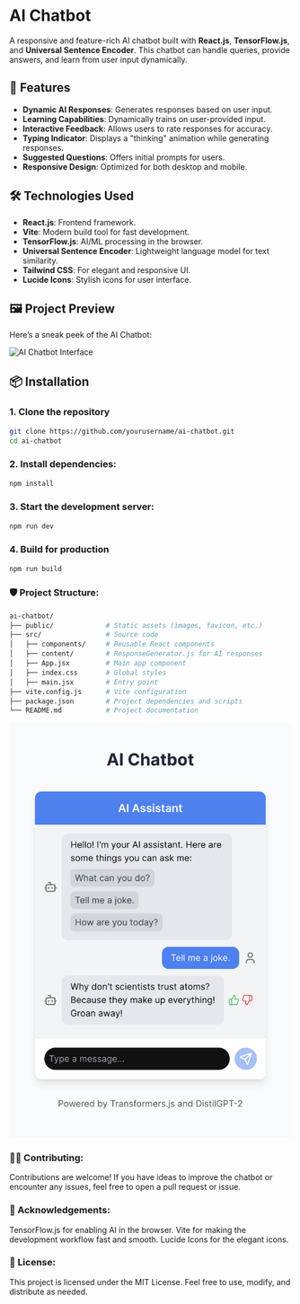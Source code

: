 # AI Chatbot

A responsive and feature-rich AI chatbot built with **React.js**, **TensorFlow.js**, and **Universal Sentence Encoder**. This chatbot can handle queries, provide answers, and learn from user input dynamically.

## 🚀 Features

- **Dynamic AI Responses**: Generates responses based on user input.
- **Learning Capabilities**: Dynamically trains on user-provided input.
- **Interactive Feedback**: Allows users to rate responses for accuracy.
- **Typing Indicator**: Displays a "thinking" animation while generating responses.
- **Suggested Questions**: Offers initial prompts for users.
- **Responsive Design**: Optimized for both desktop and mobile.

## 🛠️ Technologies Used

- **React.js**: Frontend framework.
- **Vite**: Modern build tool for fast development.
- **TensorFlow.js**: AI/ML processing in the browser.
- **Universal Sentence Encoder**: Lightweight language model for text similarity.
- **Tailwind CSS**: For elegant and responsive UI.
- **Lucide Icons**: Stylish icons for user interface.

## 🖼️ Project Preview

Here’s a sneak peek of the AI Chatbot:

![AI Chatbot Interface](./public/interface-preview.png)

## 📦 Installation

### 1. Clone the repository

```bash
git clone https://github.com/yourusername/ai-chatbot.git
cd ai-chatbot
```

### 2. Install dependencies:

```bash
npm install
```

### 3. Start the development server:

```bash
npm run dev
```

### 4. Build for production

```bash
npm run build
```

### 🛡️ Project Structure:

```bash
ai-chatbot/
├── public/             # Static assets (images, favicon, etc.)
├── src/                # Source code
│   ├── components/     # Reusable React components
│   ├── content/        # ResponseGenerator.js for AI responses
│   ├── App.jsx         # Main app component
│   ├── index.css       # Global styles
│   ├── main.jsx        # Entry point
├── vite.config.js      # Vite configuration
├── package.json        # Project dependencies and scripts
└── README.md           # Project documentation
```

![AI Chatbot Preview](./public/SS/chat.png)

### 👩‍💻 Contributing:

Contributions are welcome! If you have ideas to improve the chatbot or encounter any issues, feel free to open a pull request or issue.

### 🌟 Acknowledgements:

TensorFlow.js for enabling AI in the browser.
Vite for making the development workflow fast and smooth.
Lucide Icons for the elegant icons.

### 📄 License:

This project is licensed under the MIT License. Feel free to use, modify, and distribute as needed.
